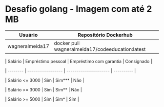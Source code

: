 # Desafio golang - Imagem com até 2 MB

| Usuário | Repositório Dockerhub |
| ------- | --------------------- |
| wagneralmeida17 | docker pull wagneralmeida17/codeeducation:latest |

| Salário | Empréstimo pessoal | Empréstimo com garantia | Consignado |

| -------- | ------------------ | ---------------------- | ---------- |

| Salário <= 3000 | Sim | Sim*** | Não |

| Salário >= 3000 | Sim | Sim** | Não |

| Salário >= 5000 | Sim | Sim* | Sim |
